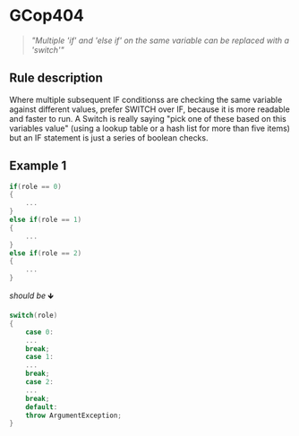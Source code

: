﻿# GCop404

> *"Multiple 'if' and 'else if' on the same variable can be replaced with a 'switch'"*


## Rule description
Where multiple subsequent IF conditionss are checking the same variable against different values, prefer SWITCH over IF, because it is more readable and faster to run. A Switch is really saying "pick one of these based on this variables value" (using a lookup table or a hash list for more than five items) but an IF statement is just a series of boolean checks.

## Example 1
```csharp
if(role == 0)
{
    ...
}
else if(role == 1)
{
    ...
}
else if(role == 2)
{
    ...
}
```
*should be* 🡻

```csharp
switch(role)
{
    case 0:
    ...
    break;
    case 1:
    ...
    break;
    case 2:
    ...
    break;
    default:
    throw ArgumentException;
}
```
